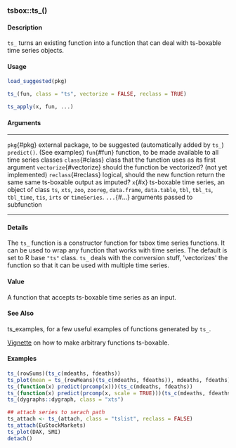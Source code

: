 ### tsbox::ts_()

#### Description

`ts_` turns an existing function into a function that can deal with
ts-boxable time series objects.

#### Usage

``` R
load_suggested(pkg)

ts_(fun, class = "ts", vectorize = FALSE, reclass = TRUE)

ts_apply(x, fun, ...)
```

#### Arguments

  ------------------------- ------------------------------------------------------------------------------------------------------------------------------------------------------------------
  `pkg`{#pkg}               external package, to be suggested (automatically added by `ts_`) `predict()`. (See examples)
  `fun`{#fun}               function, to be made available to all time series classes
  `class`{#class}           class that the function uses as its first argument
  `vectorize`{#vectorize}   should the function be vectorized? (not yet implemented)
  `reclass`{#reclass}       logical, should the new function return the same same ts-boxable output as imputed?
  `x`{#x}                   ts-boxable time series, an object of class `ts`, `xts`, `zoo`, `zooreg`, `data.frame`, `data.table`, `tbl`, `tbl_ts`, `tbl_time`, `tis`, `irts` or `timeSeries`.
  `...`{#...}               arguments passed to subfunction
  ------------------------- ------------------------------------------------------------------------------------------------------------------------------------------------------------------

#### Details

The `ts_` function is a constructor function for tsbox time series
functions. It can be used to wrap any function that works with time
series. The default is set to R base `"ts"` class. `ts_` deals with the
conversion stuff, \'vectorizes\' the function so that it can be used
with multiple time series.

#### Value

A function that accepts ts-boxable time series as an input.

#### See Also

ts_examples, for a few useful examples of functions generated by `ts_`.

[Vignette](https://docs.ropensci.org/tsbox/articles/ts-functions.html)
on how to make arbitrary functions ts-boxable.

#### Examples

``` R
ts_(rowSums)(ts_c(mdeaths, fdeaths))
ts_plot(mean = ts_(rowMeans)(ts_c(mdeaths, fdeaths)), mdeaths, fdeaths)
ts_(function(x) predict(prcomp(x)))(ts_c(mdeaths, fdeaths))
ts_(function(x) predict(prcomp(x, scale = TRUE)))(ts_c(mdeaths, fdeaths))
ts_(dygraphs::dygraph, class = "xts")

## attach series to serach path
ts_attach <- ts_(attach, class = "tslist", reclass = FALSE)
ts_attach(EuStockMarkets)
ts_plot(DAX, SMI)
detach()
```
